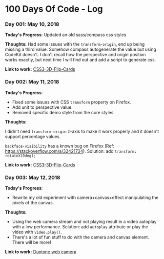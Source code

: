 # 100 Days Of Code - Log

### Day 001: May 10, 2018

**Today's Progress**: Updated an old sass/compass css styles

**Thoughts:** Had some issues with the `transform-origin`, end up being missing a third value. Somehow compass autogenerate the value but using CodeKit doesn't. I don't recall how the perspective and origin position works exactly, but next time I will find out and add a script to generate css.

**Link to work:** [CSS3-3D-Flip-Cards](https://github.com/WellingGuzman/CSS3-3D-Flip-Cards)

### Day 002: May 11, 2018

**Today's Progress**:

- Fixed some issues with CSS `transform` property on Firefox.
- Add unit to perspective value.
- Removed specific demo style from the core styles.

**Thoughts:**

I didn't need `transform-origin` z-axis to make it work properly and it doesn't support percentage values.

`backface-visibility` has a known bug on Firefox (Ref: https://stackoverflow.com/a/32421734). Solution: add `transform: rotateX(0deg);`



**Link to work:** [CSS3-3D-Flip-Cards](https://github.com/WellingGuzman/CSS3-3D-Flip-Cards/commit/58e72e265d68cdedf356f8e9b7e98913f6d0e043)

### Day 003: May 12, 2018

**Today's Progress**:

- Rewrite my old experiment with camera+canvas+effect manipulating the pixels of the canvas.

**Thoughts:**

- Using the web camera stream and not playing result in a video autoplay with a low performance. Solution: add `autoplay` attribute or play the video with `video.play()`.
- There's a lot of fun stuff to do with the camera and canvas element. There will be more!

**Link to work:** [Duotone web camera](https://codepen.io/wellingguzman/pen/XqYKyy)
